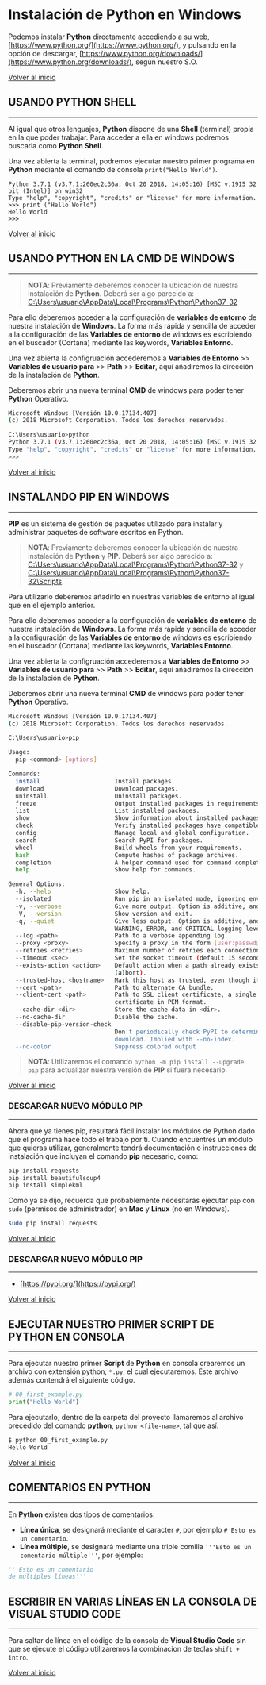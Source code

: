 # Instalación de Python en Windows

Podemos instalar **Python** directamente accediendo a su web, [https://www.python.org/](https://www.python.org/), y pulsando en la opción de descargar, [https://www.python.org/downloads/](https://www.python.org/downloads/), según nuestro S.O.

[Volver al inicio](#-instalación-de-python-en-windows)

## USANDO PYTHON SHELL

---------------------------------------------------------------------------

Al igual que otros lenguajes, **Python** dispone de una **Shell** (terminal) propia en la que poder trabajar. Para acceder a ella en windows podremos buscarla como **Python Shell**.

Una vez abierta la terminal, podremos ejecutar nuestro primer programa en **Python** mediante el comando de consola `print("Hello World")`.

```shell
Python 3.7.1 (v3.7.1:260ec2c36a, Oct 20 2018, 14:05:16) [MSC v.1915 32 bit (Intel)] on win32
Type "help", "copyright", "credits" or "license" for more information.
>>> print ("Hello World")
Hello World
>>>
```

[Volver al inicio](#-instalación-de-python-en-windows)

## USANDO PYTHON EN LA CMD DE WINDOWS

---------------------------------------------------------------------------

> **NOTA**: Previamente deberemos conocer la ubicación de nuestra instalación de **Python**. Deberá ser algo parecido a: [C:\Users\usuario\AppData\Local\Programs\Python\Python37-32](C:\Users\usuario\AppData\Local\Programs\Python\Python37-32)

Para ello deberemos acceder a la configuración de **variables de entorno** de nuestra instalación de **Windows**. La forma más rápida y sencilla de acceder a la configuración de las **Variables de entorno** de windows es escribiendo en el buscador (Cortana) mediante las keywords, **Variables Entorno**.

Una vez abierta la configruación accederemos a **Variables de Entorno** >> **Variables de usuario para <username>** >> **Path** >> **Editar**, aquí añadiremos la dirección de la instalación de **Python**.

Deberemos abrir una nueva terminal **CMD** de windows para poder tener **Python** Operativo.

```bash
Microsoft Windows [Versión 10.0.17134.407]
(c) 2018 Microsoft Corporation. Todos los derechos reservados.

C:\Users\usuario>python
Python 3.7.1 (v3.7.1:260ec2c36a, Oct 20 2018, 14:05:16) [MSC v.1915 32 bit (Intel)] on win32
Type "help", "copyright", "credits" or "license" for more information.
>>>
```

[Volver al inicio](#-instalación-de-python-en-windows)

## INSTALANDO PIP EN WINDOWS

---------------------------------------------------------------------------

**PIP** es un sistema de gestión de paquetes utilizado para instalar y administrar paquetes de software escritos en Python. 

> **NOTA**: Previamente deberemos conocer la ubicación de nuestra instalación de **Python** y **PIP**. Deberá ser algo parecido a: [C:\Users\usuario\AppData\Local\Programs\Python\Python37-32](C:\Users\usuario\AppData\Local\Programs\Python\Python37-32) y [C:\Users\usuario\AppData\Local\Programs\Python\Python37-32\Scripts](C:\Users\usuario\AppData\Local\Programs\Python\Python37-32\Scripts).

Para utilizarlo deberemos añadirlo en nuestras variables de entorno al igual que en el ejemplo anterior. 

Para ello deberemos acceder a la configuración de **variables de entorno** de nuestra instalación de **Windows**. La forma más rápida y sencilla de acceder a la configuración de las **Variables de entorno** de windows es escribiendo en el buscador (Cortana) mediante las keywords, **Variables Entorno**.

Una vez abierta la configruación accederemos a **Variables de Entorno** >> **Variables de usuario para <username>** >> **Path** >> **Editar**, aquí añadiremos la dirección de la instalación de **Python**.

Deberemos abrir una nueva terminal **CMD** de windows para poder tener **Python** Operativo.

```bash
Microsoft Windows [Versión 10.0.17134.407]
(c) 2018 Microsoft Corporation. Todos los derechos reservados.

C:\Users\usuario>pip

Usage:
  pip <command> [options]

Commands:
  install                     Install packages.
  download                    Download packages.
  uninstall                   Uninstall packages.
  freeze                      Output installed packages in requirements format.
  list                        List installed packages.
  show                        Show information about installed packages.
  check                       Verify installed packages have compatible dependencies.
  config                      Manage local and global configuration.
  search                      Search PyPI for packages.
  wheel                       Build wheels from your requirements.
  hash                        Compute hashes of package archives.
  completion                  A helper command used for command completion.
  help                        Show help for commands.

General Options:
  -h, --help                  Show help.
  --isolated                  Run pip in an isolated mode, ignoring environment variables and user configuration.
  -v, --verbose               Give more output. Option is additive, and can be used up to 3 times.
  -V, --version               Show version and exit.
  -q, --quiet                 Give less output. Option is additive, and can be used up to 3 times (corresponding to
                              WARNING, ERROR, and CRITICAL logging levels).
  --log <path>                Path to a verbose appending log.
  --proxy <proxy>             Specify a proxy in the form [user:passwd@]proxy.server:port.
  --retries <retries>         Maximum number of retries each connection should attempt (default 5 times).
  --timeout <sec>             Set the socket timeout (default 15 seconds).
  --exists-action <action>    Default action when a path already exists: (s)witch, (i)gnore, (w)ipe, (b)ackup,
                              (a)bort).
  --trusted-host <hostname>   Mark this host as trusted, even though it does not have valid or any HTTPS.
  --cert <path>               Path to alternate CA bundle.
  --client-cert <path>        Path to SSL client certificate, a single file containing the private key and the
                              certificate in PEM format.
  --cache-dir <dir>           Store the cache data in <dir>.
  --no-cache-dir              Disable the cache.
  --disable-pip-version-check
                              Don't periodically check PyPI to determine whether a new version of pip is available for
                              download. Implied with --no-index.
  --no-color                  Suppress colored output
```

> **NOTA**: Utilizaremos el comando `python -m pip install --upgrade pip` para actualizar nuestra versión de **PIP** si fuera necesario.

[Volver al inicio](#-instalación-de-python-en-windows)

### DESCARGAR NUEVO MÓDULO PIP

---------------------------------------------------------------------------

Ahora que ya tienes pip, resultará fácil instalar los módulos de Python dado que el programa hace todo el trabajo por ti. Cuando encuentres un módulo que quieras utilizar, generalmente tendrá documentación o instrucciones de instalación que incluyan el comando **pip** necesario, como:

```bash
pip install requests
pip install beautifulsoup4
pip install simplekml
```

Como ya se dijo, recuerda que probablemente necesitarás ejecutar `pip` con `sudo` (permisos de administrador) en **Mac** y **Linux** (no en Windows).

```bash
sudo pip install requests
```

[Volver al inicio](#-instalación-de-python-en-windows)

### DESCARGAR NUEVO MÓDULO PIP

---------------------------------------------------------------------------

* [https://pypi.org/](https://pypi.org/)

[Volver al inicio](#-instalación-de-python-en-windows)

## EJECUTAR NUESTRO PRIMER SCRIPT DE PYTHON EN CONSOLA

---------------------------------------------------------------------------

Para ejecutar nuestro primer **Script** de **Python** en consola crearemos un archivo con extensión python, `*.py`, el cual ejecutaremos. Este archivo además contendrá el siguiente código.

```python
# 00_first_example.py
print("Hello World")
```

Para ejecutarlo, dentro de la carpeta del proyecto llamaremos al archivo precedido del comando **python**, `python <file-name>`, tal que así:

```bash
$ python 00_first_example.py
Hello World
```

[Volver al inicio](#-instalación-de-python-en-windows)

## COMENTARIOS EN PYTHON

---------------------------------------------------------------------------

En **Python** existen dos tipos de comentarios:

* **Línea única**, se designará mediante el caracter `#`, por ejemplo `# Esto es un comentario`.
* **Línea múltiple**, se designará mediante una triple comilla `'''Esto es un comentario múltiple'''`, por ejemplo:

```python
'''Esto es un comentario
de múltiples líneas'''
```

## ESCRIBIR EN VARIAS LÍNEAS EN LA CONSOLA DE VISUAL STUDIO CODE

---------------------------------------------------------------------------

Para saltar de línea en el código de la consola de **Visual Studio Code** sin que se ejecute el código utilizaremos la combinacion de teclas `shift + intro`.

[Volver al inicio](#-instalación-de-python-en-windows)